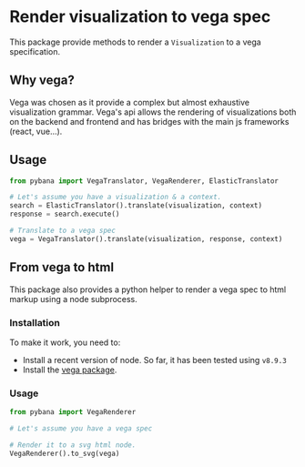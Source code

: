 # Render visualization to vega spec

This package provide methods to render a `Visualization` to a vega specification.

## Why vega?

Vega was chosen as it provide a complex but almost exhaustive visualization grammar. Vega's api allows the rendering of visualizations both on the backend and frontend and has bridges with the main js frameworks (react, vue…).

## Usage

```python
from pybana import VegaTranslator, VegaRenderer, ElasticTranslator

# Let's assume you have a visualization & a context.
search = ElasticTranslator().translate(visualization, context)
response = search.execute()

# Translate to a vega spec
vega = VegaTranslator().translate(visualization, response, context)
```

## From vega to html

This package also provides a python helper to render a vega spec to html markup using a node subprocess. 

### Installation

To make it work, you need to:
- Install a recent version of node. So far, it has been tested using `v8.9.3`
- Install the [vega package](https://www.npmjs.com/package/vega).

### Usage

```python
from pybana import VegaRenderer

# Let's assume you have a vega spec

# Render it to a svg html node.
VegaRenderer().to_svg(vega)
```
